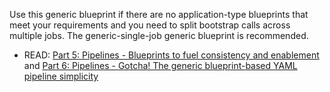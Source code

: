Use this generic blueprint if there are no application-type blueprints that meet your requirements and you need to split bootstrap calls across multiple jobs. The generic-single-job generic blueprint is recommended.

- READ: [Part 5: Pipelines - Blueprints to fuel consistency and enablement](https://wsbctechnicalblog.github.io/yaml-pipelines-part5.html) and [Part 6: Pipelines - Gotcha! The generic blueprint-based YAML pipeline simplicity](https://wsbctechnicalblog.github.io/yaml-pipelines-part6.html)